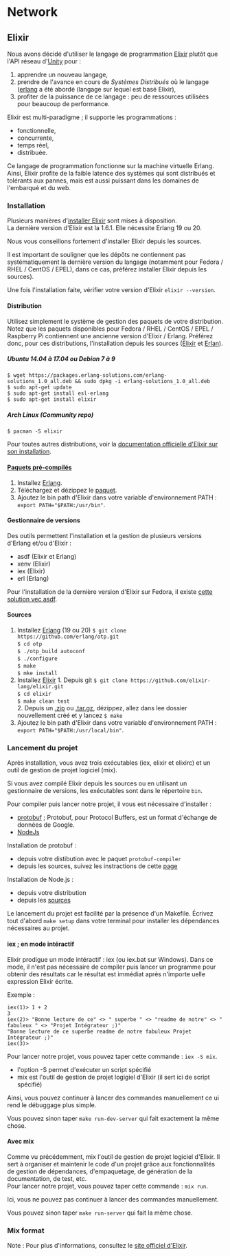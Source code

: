 # Network

## Elixir 

Nous avons décidé d'utiliser le langage de programmation [Elixir](https://elixir-lang.org) plutôt que l'API réseau d'[Unity](https://unity3d.com/fr/) pour : 

  1. apprendre un nouveau langage,
  2. prendre de l'avance en cours de _Systèmes Distribués_ où le langage ([erlang](http://www.erlang.org/) a été abordé (langage sur lequel est basé Elixir),
  3. profiter de la puissance de ce langage : peu de ressources utilisées pour beaucoup de performance.

Elixir est multi-paradigme ; il supporte les programmations :

  * fonctionnelle,
  * concurrente,
  * temps réel,
  * distribuée.

Ce langage de programmation fonctionne sur la machine virtuelle Erlang.  
Ainsi, Elixir profite de la faible latence des systèmes qui sont distribués et tolérants aux pannes, mais est aussi puissant dans les domaines de l'embarqué et du web.

### Installation

Plusieurs manières d'[installer Elixir](https://elixir-lang.org/install.html) sont mises à disposition.  
La dernière version d'Elixir est la 1.6.1. Elle nécessite Erlang 19 ou 20.  

Nous vous conseillons fortement d'installer Elixir depuis les sources.  

Il est important de souligner que les dépôts ne contiennent pas systématiquement la dernière version du langage (notamment pour Fedora / RHEL / CentOS / EPEL), dans ce cas, préférez installer Elixir depuis les sources).  

Une fois l'installation faite, vérifier votre version d'Elixir `elixir --version`.  

#### Distribution

Utilisez simplement le système de gestion des paquets de votre distribution.  
Notez que les paquets disponibles pour Fedora / RHEL / CentOS / EPEL / Raspberry Pi contiennent une ancienne version d'Elixir / Erlang. Préférez donc, pour ces distributions, l'installation depuis les sources ([Elixir](https://github.com/elixir-lang/elixir) et [Erlan](https://github.com/erlang/otp)).  

##### Ubuntu 14.04 à 17.04 ou Debian 7 à 9

```
$ wget https://packages.erlang-solutions.com/erlang-solutions_1.0_all.deb && sudo dpkg -i erlang-solutions_1.0_all.deb
$ sudo apt-get update
$ sudo apt-get install esl-erlang
$ sudo apt-get install elixir
```

##### Arch Linux (Community repo)
```
$ pacman -S elixir
```

Pour toutes autres distributions, voir la [documentation officielle d'Elixir sur son installation](https://elixir-lang.org/install.html#distributions).

#### [Paquets pré-compilés](https://elixir-lang.org/install.html#precompiled-package)

  1. Installez [Erlang](http://erlang.org/doc/installation_guide/INSTALL.html).
  2. Téléchargez et dézippez le [paquet](https://github.com/elixir-lang/elixir/releases/download/v1.6.1/Precompiled.zip).
  3. Ajoutez le bin path d'Elixir dans votre variable d'environnement PATH : `export PATH="$PATH:/usr/bin"`.

#### Gestionnaire de versions

Des outils permettent l'installation et la gestion de plusieurs versions d'Erlang et/ou d'Elixir :

  * asdf (Elixir et Erlang)
  * xenv (Elixir)
  * iex (Elixir)
  * erl (Erlang)

Pour l'installation de la dernière version d'Elixir sur Fedora, il existe [cette solution vec asdf](https://github.com/asdf-vm/asdf).  

#### Sources

  1. Installez [Erlang](https://github.com/erlang/otp) (19 ou 20)
  `$ git clone https://github.com/erlang/otp.git`  
  `$ cd otp`  
  `$ ./otp_build autoconf`  
  `$ ./configure`  
  `$ make`  
  `$ mke install`  
  2. Installez [Elixir](https://elixir-lang.org/install.html#compiling-from-source-unix-and-mingw)
    1. Depuis git
  `$ git clone https://github.com/elixir-lang/elixir.git`  
  `$ cd elixir`  
  `$ make clean test`  
    2. Depuis un [.zip](https://github.com/elixir-lang/elixir/archive/v1.6.1.zip) ou [.tar.gz](https://github.com/elixir-lang/elixir/archive/v1.6.1.tar.gz), dézippez, allez dans lee dossier nouvellement créé et y lancez `$ make`
  3. Ajoutez le bin path d'Elixir dans votre variable d'environnement PATH : `export PATH="$PATH:/usr/local/bin"`.

### Lancement du projet

Après installation, vous avez trois exécutables (iex, elixir et elixirc) et un outil de gestion de projet logiciel (mix).  

Si vous avez compilé Elixir depuis les sources ou en utilisant un gestionnaire de versions, les exécutables sont dans le répertoire `bin`.  

Pour compiler puis lancer notre projet, il vous est nécessaire d'installer : 

  * [protobuf](https://github.com/google/protobuf) ; Protobuf, pour Protocol Buffers, est un format d'échange de données de Google.  
  * [NodeJs](https://nodejs.org/en/download/)

Installation de protobuf :

  * depuis votre distibution avec le paquet `protobuf-compiler`
  * depuis les sources, suivez les instractions de cette [page](https://github.com/google/protobuf/blob/master/src/README.md)


Installation de Node.js : 

  * depuis votre distribution
  * depuis les [sources](https://nodejs.org/en/download/)

Le lancement du projet est facilité par la présence d'un Makefile.
Écrivez tout d'abord `make setup` dans votre terminal pour installer les dépendances nécessaires au projet.  


#### iex ; en mode intéractif

Elixir prodigue un mode intéractif : iex (ou iex.bat sur Windows).
Dans ce mode, il n'est pas nécessaire de compiler puis lancer un programme pour obtenir des résultats car le résultat est immédiat après n'importe uelle expression Elixir écrite.  

Exemple :
```
iex(1)> 1 + 2
3
iex(2)> "Bonne lecture de ce" <> " superbe " <> "readme de notre" <> " fabuleux " <> "Projet Intégrateur ;)"
"Bonne lecture de ce superbe readme de notre fabuleux Projet Intégrateur ;)"
iex(3)> 
```

Pour lancer notre projet, vous pouvez taper cette commande : `iex -S mix`.
  * l'option -S permet d'exécuter un script spécifié
  * mix est l'outil de gestion de projet logigiel d'Elixir (il sert ici de script spécifié)

Ainsi, vous pouvez continuer à lancer des commandes manuellement ce ui rend le débuggage plus simple.

Vous pouvez sinon taper `make run-dev-server` qui fait exactement la même chose.


#### Avec mix

Comme vu précédemment, mix l'outil de gestion de projet logiciel d'Elixir.
Il sert à organiser et maintenir le code d'un projet grâce aux fonctionnalités de gestion de dépendances, d'empaquetage, de génération de la documentation, de test, etc.  
Pour lancer notre projet, vous pouvez taper cette commande : `mix run`.  

Ici, vous ne pouvez pas continuer à lancer des commandes manuellement.

Vous pouvez sinon taper `make run-server` qui fait la même chose.

### Mix format


Note : Pour plus d'informations, consultez le [site officiel d'Elixir](https://elixir-lang.org/).

